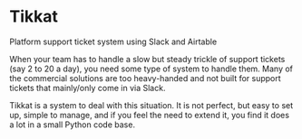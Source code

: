 # Tikkat
Platform support ticket system using Slack and Airtable

When your team has to handle a slow but steady trickle of support tickets (say 2 to 20 a day), you need
some type of system to handle them.  Many of the commercial solutions are too heavy-handed and not built
for support tickets that mainly/only come in via Slack.

Tikkat is a system to deal with this situation.  It is not perfect, but easy to set up, simple to manage, and
if you feel the need to extend it, you find it does a lot in a small Python code base.

